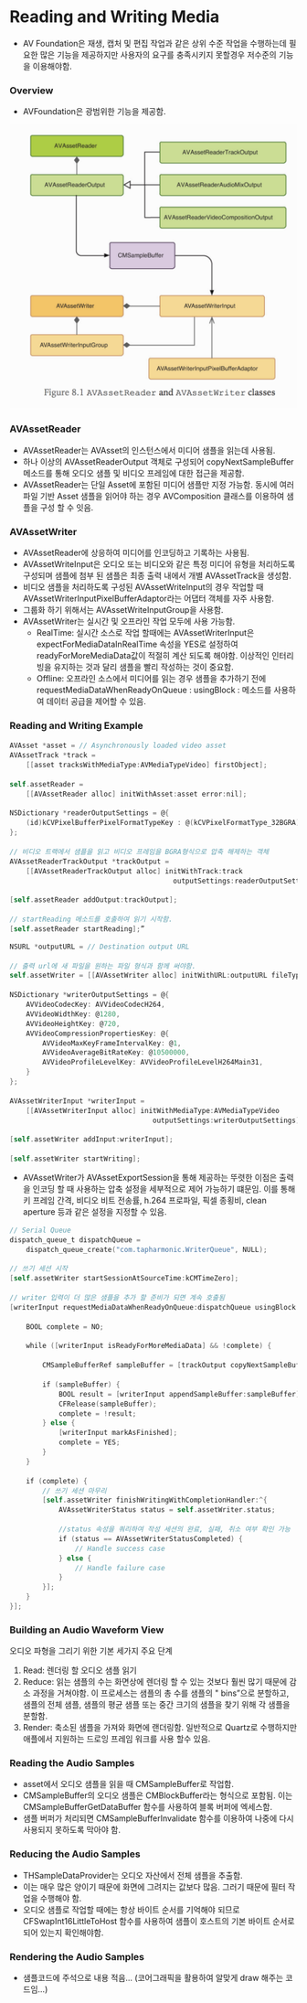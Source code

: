 # Reading and Writing Media

- AV Foundation은 재생, 캡처 및 편집 작업과 같은 상위 수준 작업을 수행하는데 필요한 많은 기능을 제공하지만 사용자의 요구를 충족시키지 못할경우 저수준의 기능을 이용해야함.

### Overview
- AVFoundation은 광범위한 기능을 제공함.
<img src="https://github.com/ParkGwangBeom/AVFoundation-study/blob/master/AVFoundation_8/Resource/ReadWriter.png"/>

### AVAssetReader
- AVAssetReader는 AVAsset의 인스턴스에서 미디어 샘플을 읽는데 사용됨.
- 하나 이상의 AVAssetReaderOutput 객체로 구성되어 copyNextSampleBuffer 메소드를 통해 오디오 샘플 및 비디오 프레임에 대한 접근을 제공함.
- AVAssetReader는 단일 Asset에 포함된 미디어 샘플만 지정 가능함. 동시에 여러 파일 기반 Asset 샘플을 읽어야 하는 경우 AVComposition 클래스를 이용하여 샘플을 구성 할 수 잇음.

### AVAssetWriter
- AVAssetReader에 상응하여 미디어를 인코딩하고 기록하는 사용됨.
- AVAssetWriteInput은 오디오 또는 비디오와 같은 특정 미디어 유형을 처리하도록 구성되며 샘플에 첨부 된 샘플은 최종 출력 내에서 개별 AVAssetTrack을 생성함.
- 비디오 샘플을 처리하도록 구성된 AVAssetWriteInput의 경우 작업할 때 AVAssetWriterInputPixelBufferAdaptor라는 어댑터 객체를 자주 사용함.
- 그룹화 하기 위해서는 AVAssetWriteInputGroup을 사용함.
- AVAssetWriter는 실시간 및 오프라인 작업 모두에 사용 가능함.
    - RealTime: 실시간 소스로 작업 할때에는 AVAssetWriterInput은 expectForMediaDataInRealTime 속성을 YES로 설정하여 readyForMoreMediaData값이 적절히 계산 되도록 해야함.  이상적인 인터리빙을 유지하는 것과 달리 샘플을 빨리 작성하는 것이 중요함.
    - Offline: 오프라인 소스에서 미디어를 읽는 경우 샘플을 추가하기 전에 requestMediaDataWhenReadyOnQueue : usingBlock : 메소드를 사용하여 데이터 공급을 제어할 수 있음.

### Reading and Writing Example
```Objective-c
AVAsset *asset = // Asynchronously loaded video asset
AVAssetTrack *track =
    [[asset tracksWithMediaType:AVMediaTypeVideo] firstObject];

self.assetReader =
    [[AVAssetReader alloc] initWithAsset:asset error:nil];

NSDictionary *readerOutputSettings = @{
    (id)kCVPixelBufferPixelFormatTypeKey : @(kCVPixelFormatType_32BGRA)
};

// 비디오 트랙에서 샘플을 읽고 비디오 프레임을 BGRA형식으로 압축 해제하는 객체
AVAssetReaderTrackOutput *trackOutput =
    [[AVAssetReaderTrackOutput alloc] initWithTrack:track
                                        outputSettings:readerOutputSettings];

[self.assetReader addOutput:trackOutput];

// startReading 메소드를 호출하여 읽기 시작함.
[self.assetReader startReading];”
```

```Objective-c
NSURL *outputURL = // Destination output URL

// 출력 url에 새 파일을 원하는 파일 형식과 함께 써야함.
self.assetWriter = [[AVAssetWriter alloc] initWithURL:outputURL fileType:AVFileTypeQuickTimeMovie error:nil];

NSDictionary *writerOutputSettings = @{
    AVVideoCodecKey: AVVideoCodecH264,
    AVVideoWidthKey: @1280,
    AVVideoHeightKey: @720,
    AVVideoCompressionPropertiesKey: @{
        AVVideoMaxKeyFrameIntervalKey: @1,
        AVVideoAverageBitRateKey: @10500000,
        AVVideoProfileLevelKey: AVVideoProfileLevelH264Main31,
    }
};

AVAssetWriterInput *writerInput =
    [[AVAssetWriterInput alloc] initWithMediaType:AVMediaTypeVideo
                                   outputSettings:writerOutputSettings];

[self.assetWriter addInput:writerInput];

[self.assetWriter startWriting];
```

- AVAssetWriter가 AVAssetExportSession을 통해 제공하는 뚜렷한 이점은 출력을 인코딩 할 때 사용하는 압축 설정을 세부적으로 제어 가능하기 떄문임. 이를 통해 키 프레임 간격, 비디오 비트 전송률, h.264 프로파일, 픽셀 종횡비,  clean aperture 등과 같은 설정을 지정할 수 있음.

```Objective-c
// Serial Queue
dispatch_queue_t dispatchQueue =
    dispatch_queue_create("com.tapharmonic.WriterQueue", NULL);

// 쓰기 세션 시작
[self.assetWriter startSessionAtSourceTime:kCMTimeZero];

// writer 입력이 더 많은 샘플을 추가 할 준비가 되면 계속 호출됨
[writerInput requestMediaDataWhenReadyOnQueue:dispatchQueue usingBlock:^{

    BOOL complete = NO;

    while ([writerInput isReadyForMoreMediaData] && !complete) {

        CMSampleBufferRef sampleBuffer = [trackOutput copyNextSampleBuffer];

        if (sampleBuffer) {
            BOOL result = [writerInput appendSampleBuffer:sampleBuffer];
            CFRelease(sampleBuffer);
            complete = !result;
        } else {
            [writerInput markAsFinished];
            complete = YES;
        }
    }

    if (complete) {
        // 쓰기 세션 마무리
        [self.assetWriter finishWritingWithCompletionHandler:^{
            AVAssetWriterStatus status = self.assetWriter.status;
            
            //status 속성을 쿼리하여 작성 세션의 완료, 실패, 취소 여부 확인 가능
            if (status == AVAssetWriterStatusCompleted) {
                // Handle success case
            } else {
                // Handle failure case
            }
        }];
    }
}];
```

### Building an Audio Waveform View
오디오 파형을 그리기 위한 기본 세가지 주요 단계
1. Read: 렌더링 할 오디오 샘플 읽기
2. Reduce: 읽는 샘플의 수는 화면상에 렌더링 할 수 있는 것보다 훨씬 많기 때문에 감소 과정을 거쳐야함.  이 프로세스는 샘플의 총 수를 샘플의 " bins”으로 분할하고, 샘플의 전체 샘플, 샘플의 평균 샘플 또는 중간 크기의 샘플을 찾기 위해 각 샘플을 분할함.
3. Render: 축소된 샘플을 가져와 화면에 랜더링함. 일반적으로 Quartz로 수행하지만 애플에서 지원하는 드로잉 프레임 워크를 사용 할수 있음.

### Reading the Audio Samples
- asset에서 오디오 샘플을 읽을 때 CMSampleBuffer로 작업함.
- CMSampleBuffer의 오디오 샘플은 CMBlockBuffer라는 형식으로 포함됨. 이는 CMSampleBufferGetDataBuffer 함수를 사용하여 블록 버퍼에 엑세스함.
- 샘플 버퍼가 처리되면 CMSampleBufferInvalidate 함수를 이용하여 나중에 다시 사용되지 못하도록 막아야 함.

### Reducing the Audio Samples
- THSampleDataProvider는 오디오 자산에서 전체 샘플을 추출함.
- 이는 매우 많은 양이기 때문에 화면에 그려지는 값보다 많음. 그러기 때문에 필터 작업을 수행해야 함.
- 오디오 샘플로 작업할 때에는 항상 바이트 순서를 기억해야 되므로 CFSwapInt16LittleToHost 함수를 사용하여 샘플이 호스트의 기본 바이트 순서로 되어 있는지 확인해야함.

### Rendering the Audio Samples
- 샘플코드에 주석으로 내용 적음... (코어그래픽을 활용하여 알맞게 draw 해주는 코드임...)
